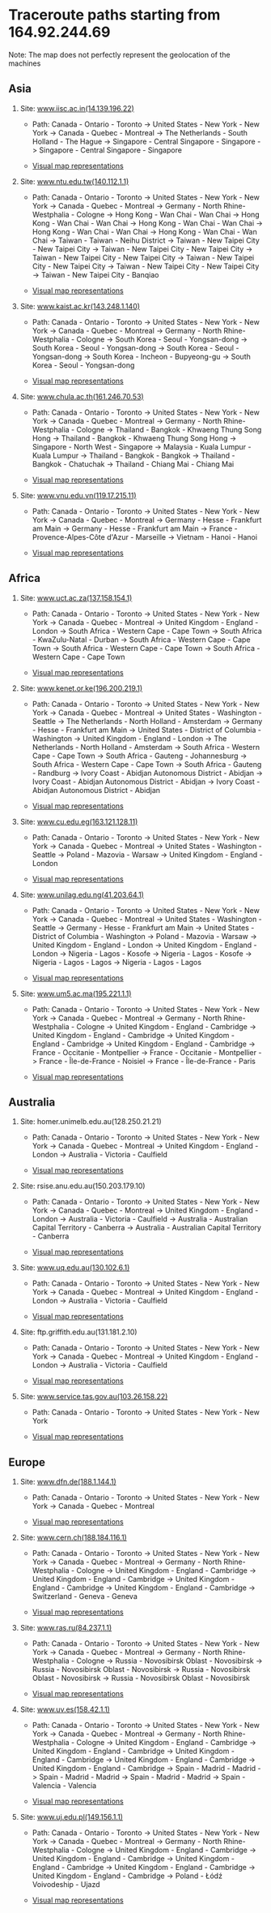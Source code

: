 # Traceroute paths starting from 164.92.244.69

Note: The map does not perfectly represent the geolocation of the machines

## Asia

1. Site: www.iisc.ac.in(14.139.196.22)

   - Path: 
Canada - Ontario - Toronto -> United States - New York - New York -> Canada - Quebec - Montreal -> The Netherlands - South Holland - The Hague -> Singapore - Central Singapore - Singapore -> Singapore - Central Singapore - Singapore

   - [Visual map representations](/traceroute/docs/hardcoded_ips/maps/Asia/out_map_1.html)

2. Site: www.ntu.edu.tw(140.112.1.1)

   - Path: 
Canada - Ontario - Toronto -> United States - New York - New York -> Canada - Quebec - Montreal -> Germany - North Rhine-Westphalia - Cologne -> Hong Kong - Wan Chai - Wan Chai -> Hong Kong - Wan Chai - Wan Chai -> Hong Kong - Wan Chai - Wan Chai -> Hong Kong - Wan Chai - Wan Chai -> Hong Kong - Wan Chai - Wan Chai -> Taiwan - Taiwan - Neihu District -> Taiwan - New Taipei City - New Taipei City -> Taiwan - New Taipei City - New Taipei City -> Taiwan - New Taipei City - New Taipei City -> Taiwan - New Taipei City - New Taipei City -> Taiwan - New Taipei City - New Taipei City -> Taiwan - New Taipei City - Banqiao

   - [Visual map representations](/traceroute/docs/hardcoded_ips/maps/Asia/out_map_2.html)

3. Site: www.kaist.ac.kr(143.248.1.140)

   - Path: 
Canada - Ontario - Toronto -> United States - New York - New York -> Canada - Quebec - Montreal -> Germany - North Rhine-Westphalia - Cologne -> South Korea - Seoul - Yongsan-dong -> South Korea - Seoul - Yongsan-dong -> South Korea - Seoul - Yongsan-dong -> South Korea - Incheon - Bupyeong-gu -> South Korea - Seoul - Yongsan-dong

   - [Visual map representations](/traceroute/docs/hardcoded_ips/maps/Asia/out_map_3.html)

4. Site: www.chula.ac.th(161.246.70.53)

   - Path: 
Canada - Ontario - Toronto -> United States - New York - New York -> Canada - Quebec - Montreal -> Germany - North Rhine-Westphalia - Cologne -> Thailand - Bangkok - Khwaeng Thung Song Hong -> Thailand - Bangkok - Khwaeng Thung Song Hong -> Singapore - North West - Singapore -> Malaysia - Kuala Lumpur - Kuala Lumpur -> Thailand - Bangkok - Bangkok -> Thailand - Bangkok - Chatuchak -> Thailand - Chiang Mai - Chiang Mai

   - [Visual map representations](/traceroute/docs/hardcoded_ips/maps/Asia/out_map_4.html)

5. Site: www.vnu.edu.vn(119.17.215.11)

   - Path: 
Canada - Ontario - Toronto -> United States - New York - New York -> Canada - Quebec - Montreal -> Germany - Hesse - Frankfurt am Main -> Germany - Hesse - Frankfurt am Main -> France - Provence-Alpes-Côte d'Azur - Marseille -> Vietnam - Hanoi - Hanoi

   - [Visual map representations](/traceroute/docs/hardcoded_ips/maps/Asia/out_map_5.html)

## Africa

1. Site: www.uct.ac.za(137.158.154.1)

   - Path: 
Canada - Ontario - Toronto -> United States - New York - New York -> Canada - Quebec - Montreal -> United Kingdom - England - London -> South Africa - Western Cape - Cape Town -> South Africa - KwaZulu-Natal - Durban -> South Africa - Western Cape - Cape Town -> South Africa - Western Cape - Cape Town -> South Africa - Western Cape - Cape Town

   - [Visual map representations](/traceroute/docs/hardcoded_ips/maps/Africa/out_map_1.html)

2. Site: www.kenet.or.ke(196.200.219.1)

   - Path: 
Canada - Ontario - Toronto -> United States - New York - New York -> Canada - Quebec - Montreal -> United States - Washington - Seattle -> The Netherlands - North Holland - Amsterdam -> Germany - Hesse - Frankfurt am Main -> United States - District of Columbia - Washington -> United Kingdom - England - London -> The Netherlands - North Holland - Amsterdam -> South Africa - Western Cape - Cape Town -> South Africa - Gauteng - Johannesburg -> South Africa - Western Cape - Cape Town -> South Africa - Gauteng - Randburg -> Ivory Coast - Abidjan Autonomous District - Abidjan -> Ivory Coast - Abidjan Autonomous District - Abidjan -> Ivory Coast - Abidjan Autonomous District - Abidjan

   - [Visual map representations](/traceroute/docs/hardcoded_ips/maps/Africa/out_map_2.html)

3. Site: www.cu.edu.eg(163.121.128.11)

   - Path: 
Canada - Ontario - Toronto -> United States - New York - New York -> Canada - Quebec - Montreal -> United States - Washington - Seattle -> Poland - Mazovia - Warsaw -> United Kingdom - England - London

   - [Visual map representations](/traceroute/docs/hardcoded_ips/maps/Africa/out_map_3.html)

4. Site: www.unilag.edu.ng(41.203.64.1)

   - Path: 
Canada - Ontario - Toronto -> United States - New York - New York -> Canada - Quebec - Montreal -> United States - Washington - Seattle -> Germany - Hesse - Frankfurt am Main -> United States - District of Columbia - Washington -> Poland - Mazovia - Warsaw -> United Kingdom - England - London -> United Kingdom - England - London -> Nigeria - Lagos - Kosofe -> Nigeria - Lagos - Kosofe -> Nigeria - Lagos - Lagos -> Nigeria - Lagos - Lagos

   - [Visual map representations](/traceroute/docs/hardcoded_ips/maps/Africa/out_map_4.html)

5. Site: www.um5.ac.ma(195.221.1.1)

   - Path: 
Canada - Ontario - Toronto -> United States - New York - New York -> Canada - Quebec - Montreal -> Germany - North Rhine-Westphalia - Cologne -> United Kingdom - England - Cambridge -> United Kingdom - England - Cambridge -> United Kingdom - England - Cambridge -> United Kingdom - England - Cambridge -> France - Occitanie - Montpellier -> France - Occitanie - Montpellier -> France - Île-de-France - Noisiel -> France - Île-de-France - Paris

   - [Visual map representations](/traceroute/docs/hardcoded_ips/maps/Africa/out_map_5.html)

## Australia

1. Site: homer.unimelb.edu.au(128.250.21.21)

   - Path: 
Canada - Ontario - Toronto -> United States - New York - New York -> Canada - Quebec - Montreal -> United Kingdom - England - London -> Australia - Victoria - Caulfield

   - [Visual map representations](/traceroute/docs/hardcoded_ips/maps/Australia/out_map_1.html)

2. Site: rsise.anu.edu.au(150.203.179.10)

   - Path: 
Canada - Ontario - Toronto -> United States - New York - New York -> Canada - Quebec - Montreal -> United Kingdom - England - London -> Australia - Victoria - Caulfield -> Australia - Australian Capital Territory - Canberra -> Australia - Australian Capital Territory - Canberra

   - [Visual map representations](/traceroute/docs/hardcoded_ips/maps/Australia/out_map_2.html)

3. Site: www.uq.edu.au(130.102.6.1)

   - Path: 
Canada - Ontario - Toronto -> United States - New York - New York -> Canada - Quebec - Montreal -> United Kingdom - England - London -> Australia - Victoria - Caulfield

   - [Visual map representations](/traceroute/docs/hardcoded_ips/maps/Australia/out_map_3.html)

4. Site: ftp.griffith.edu.au(131.181.2.10)

   - Path: 
Canada - Ontario - Toronto -> United States - New York - New York -> Canada - Quebec - Montreal -> United Kingdom - England - London -> Australia - Victoria - Caulfield

   - [Visual map representations](/traceroute/docs/hardcoded_ips/maps/Australia/out_map_4.html)

5. Site: www.service.tas.gov.au(103.26.158.22)

   - Path: 
Canada - Ontario - Toronto -> United States - New York - New York

   - [Visual map representations](/traceroute/docs/hardcoded_ips/maps/Australia/out_map_5.html)

## Europe

1. Site: www.dfn.de(188.1.144.1)

   - Path: 
Canada - Ontario - Toronto -> United States - New York - New York -> Canada - Quebec - Montreal

   - [Visual map representations](/traceroute/docs/hardcoded_ips/maps/Europe/out_map_1.html)

2. Site: www.cern.ch(188.184.116.1)

   - Path: 
Canada - Ontario - Toronto -> United States - New York - New York -> Canada - Quebec - Montreal -> Germany - North Rhine-Westphalia - Cologne -> United Kingdom - England - Cambridge -> United Kingdom - England - Cambridge -> United Kingdom - England - Cambridge -> United Kingdom - England - Cambridge -> Switzerland - Geneva - Geneva

   - [Visual map representations](/traceroute/docs/hardcoded_ips/maps/Europe/out_map_2.html)

3. Site: www.ras.ru(84.237.1.1)

   - Path: 
Canada - Ontario - Toronto -> United States - New York - New York -> Canada - Quebec - Montreal -> Germany - North Rhine-Westphalia - Cologne -> Russia - Novosibirsk Oblast - Novosibirsk -> Russia - Novosibirsk Oblast - Novosibirsk -> Russia - Novosibirsk Oblast - Novosibirsk -> Russia - Novosibirsk Oblast - Novosibirsk

   - [Visual map representations](/traceroute/docs/hardcoded_ips/maps/Europe/out_map_3.html)

4. Site: www.uv.es(158.42.1.1)

   - Path: 
Canada - Ontario - Toronto -> United States - New York - New York -> Canada - Quebec - Montreal -> Germany - North Rhine-Westphalia - Cologne -> United Kingdom - England - Cambridge -> United Kingdom - England - Cambridge -> United Kingdom - England - Cambridge -> United Kingdom - England - Cambridge -> United Kingdom - England - Cambridge -> Spain - Madrid - Madrid -> Spain - Madrid - Madrid -> Spain - Madrid - Madrid -> Spain - Valencia - Valencia

   - [Visual map representations](/traceroute/docs/hardcoded_ips/maps/Europe/out_map_4.html)

5. Site: www.uj.edu.pl(149.156.1.1)

   - Path: 
Canada - Ontario - Toronto -> United States - New York - New York -> Canada - Quebec - Montreal -> Germany - North Rhine-Westphalia - Cologne -> United Kingdom - England - Cambridge -> United Kingdom - England - Cambridge -> United Kingdom - England - Cambridge -> United Kingdom - England - Cambridge -> United Kingdom - England - Cambridge -> Poland - Łódź Voivodeship - Ujazd

   - [Visual map representations](/traceroute/docs/hardcoded_ips/maps/Europe/out_map_5.html)

